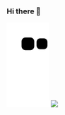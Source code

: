 ### Hi there 👋
![](https://raw.githubusercontent.com/IYUYI/IYUYI/main/assets/github-contribution-grid-snake.svg)
![](https://img.shields.io/badge/写作工具-VSCode-blue)
<!--
**IYUYI/IYUYI** is a ✨ _special_ ✨ repository because its `README.md` (this file) appears on your GitHub profile.

Here are some ideas to get you started:

- 🔭 I’m currently working on ...
- 🌱 I’m currently learning ...
- 👯 I’m looking to collaborate on ...
- 🤔 I’m looking for help with ...
- 💬 Ask me about ...
- 📫 How to reach me: ...
- 😄 Pronouns: ...
- ⚡ Fun fact: ...
-->
